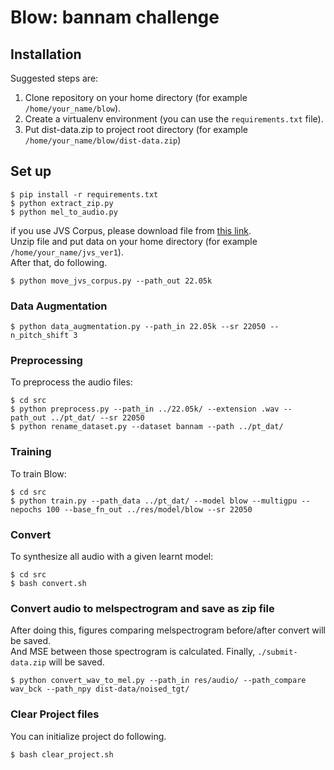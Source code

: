 # Blow: bannam challenge

## Installation

Suggested steps are:

1. Clone repository on your home directory (for example `/home/your_name/blow`).
1. Create a virtualenv environment (you can use the `requirements.txt` file).
1. Put dist-data.zip to project root directory (for example `/home/your_name/blow/dist-data.zip`)

## Set up
```
$ pip install -r requirements.txt
$ python extract_zip.py
$ python mel_to_audio.py
```  
if you use JVS Corpus, please download file from [this link](https://drive.google.com/open?id=19oAw8wWn3Y7z6CKChRdAyGOB9yupL_Xt).  
Unzip file and put data on your home directory (for example `/home/your_name/jvs_ver1`).  
After that, do following.
```
$ python move_jvs_corpus.py --path_out 22.05k
```

### Data Augmentation
```
$ python data_augmentation.py --path_in 22.05k --sr 22050 --n_pitch_shift 3
```

### Preprocessing

To preprocess the audio files:
```
$ cd src
$ python preprocess.py --path_in ../22.05k/ --extension .wav --path_out ../pt_dat/ --sr 22050
$ python rename_dataset.py --dataset bannam --path ../pt_dat/
```

### Training

To train Blow:
```
$ cd src
$ python train.py --path_data ../pt_dat/ --model blow --multigpu --nepochs 100 --base_fn_out ../res/model/blow --sr 22050
```

### Convert 

To synthesize all audio with a given learnt model:
```
$ cd src
$ bash convert.sh
```

### Convert audio to melspectrogram and save as zip file

After doing this, figures comparing melspectrogram before/after convert will be saved.  
And MSE between those spectrogram is calculated. Finally, `./submit-data.zip` will be saved.  
```
$ python convert_wav_to_mel.py --path_in res/audio/ --path_compare wav_bck --path_npy dist-data/noised_tgt/
```

### Clear Project files

You can initialize project do following.
```
$ bash clear_project.sh
```
